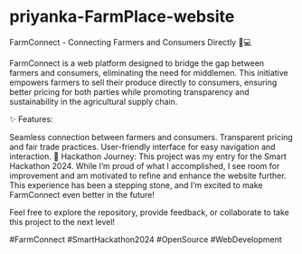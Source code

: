 # priyanka-FarmPlace-website
FarmConnect - Connecting Farmers and Consumers Directly 🌾💻

FarmConnect is a web platform designed to bridge the gap between farmers and consumers, eliminating the need for middlemen. This initiative empowers farmers to sell their produce directly to consumers, ensuring better pricing for both parties while promoting transparency and sustainability in the agricultural supply chain.

✨ Features:

Seamless connection between farmers and consumers.
Transparent pricing and fair trade practices.
User-friendly interface for easy navigation and interaction.
🚀 Hackathon Journey:
This project was my entry for the Smart Hackathon 2024. While I’m proud of what I accomplished, I see room for improvement and am motivated to refine and enhance the website further. This experience has been a stepping stone, and I’m excited to make FarmConnect even better in the future!

Feel free to explore the repository, provide feedback, or collaborate to take this project to the next level!

#FarmConnect #SmartHackathon2024 #OpenSource #WebDevelopment